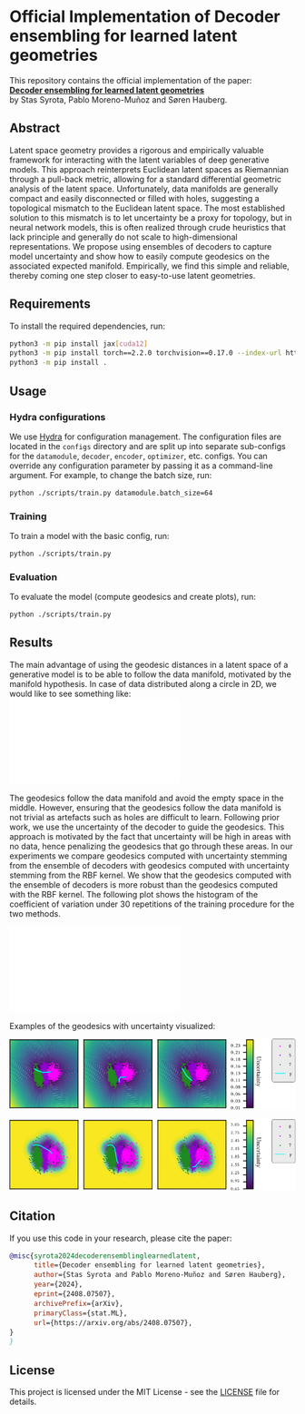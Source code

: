 # Official Implementation of Decoder ensembling for learned latent geometries

This repository contains the official implementation of the paper:  
**[Decoder ensembling for learned latent geometries](https://arxiv.org/abs/2408.07507)**  
by Stas Syrota, Pablo Moreno-Muñoz and Søren Hauberg.

## Abstract

Latent space geometry provides a rigorous and empirically valuable framework for interacting with the latent variables of deep generative models. This approach reinterprets Euclidean latent spaces as Riemannian through a pull-back metric, allowing for a standard differential geometric analysis of the latent space. Unfortunately, data manifolds are generally compact and easily disconnected or filled with holes, suggesting a topological mismatch to the Euclidean latent space. The most established solution to this mismatch is to let uncertainty be a proxy for topology, but in neural network models, this is often realized through crude heuristics that lack principle and generally do not scale to high-dimensional representations. We propose using ensembles of decoders to capture model uncertainty and show how to easily compute geodesics on the associated expected manifold. Empirically, we find this simple and reliable, thereby coming one step closer to easy-to-use latent geometries.

## Requirements

To install the required dependencies, run:
```bash
python3 -m pip install jax[cuda12] 
python3 -m pip install torch==2.2.0 torchvision==0.17.0 --index-url https://download.pytorch.org/whl/cpu
python3 -m pip install .
```

## Usage

### Hydra configurations

We use [Hydra](https://hydra.cc/) for configuration management. The configuration files are located in the `configs` directory and are split up into separate sub-configs for the `datamodule`, `decoder`, `encoder`, `optimizer`, etc. configs. You can override any configuration parameter by passing it as a command-line argument. For example, to change the batch size, run:
```bash
python ./scripts/train.py datamodule.batch_size=64
```
### Training

To train a model with the basic config, run:
```bash
python ./scripts/train.py
```

### Evaluation

To evaluate the model (compute geodesics and create plots), run:
```bash
python ./scripts/train.py
```

## Results
The main advantage of using the geodesic distances in a latent space of a generative model is to be able to follow the data manifold, motivated by the manifold hypothesis. In case of data distributed along a circle in 2D, we would like to see something like:
![Circle](results/learn_a_circle_gplvm.pdf)

The geodesics follow the data manifold and avoid the empty space in the middle. However, ensuring that the geodesics follow the data manifold is not trivial as artefacts such as holes are difficult to learn. Following prior work, we use the uncertainty of the decoder to guide the geodesics. This approach is motivated by the fact that uncertainty will be high in areas with no data, hence penalizing the geodesics that go through these areas. In our experiments we compare geodesics computed with uncertainty stemming from the ensemble of decoders with geodesics computed with uncertainty stemming from the RBF kernel. We show that the geodesics computed with the ensemble of decoders is more robust than the geodesics computed with the RBF kernel. The following plot shows the histogram of the coefficient of variation under 30 repetitions of the training procedure for the two methods. 

![Histogram of CV](results/mnist2d_rbf_ensembles.pdf)

Examples of the geodesics with uncertainty visualized:

![Ensemble Geodesics](results/ensemble_geodesics.png)

![RBF Geodesics](results/rbf_geodesics.png)


## Citation

If you use this code in your research, please cite the paper:
```bibtex
@misc{syrota2024decoderensemblinglearnedlatent,
      title={Decoder ensembling for learned latent geometries}, 
      author={Stas Syrota and Pablo Moreno-Muñoz and Søren Hauberg},
      year={2024},
      eprint={2408.07507},
      archivePrefix={arXiv},
      primaryClass={stat.ML},
      url={https://arxiv.org/abs/2408.07507}, 
}
}
```

## License

This project is licensed under the MIT License - see the [LICENSE](LICENSE) file for details.

